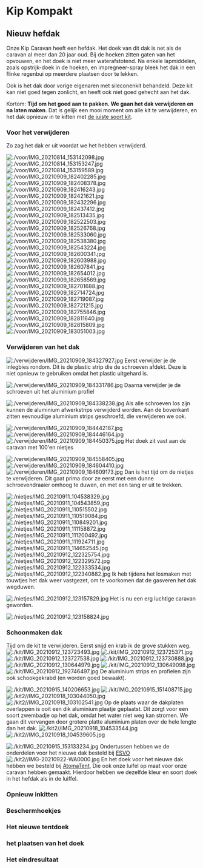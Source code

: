 # Kip Kompakt 
## Nieuw hefdak
Onze Kip Caravan heeft een hefdak. Het doek van dit dak is net als de caravan al meer dan 20 jaar oud. Bij de hoeken zitten gaten van het opvouwen, en het doek is niet meer waterafstotend. Na enkele lapmiddelen, zoals opstrijk-doek in de hoeken, en impregneer-spray bleek het dak in een flinke regenbui op meerdere plaatsen door te lekken. 

Ook is het dak door vorige eigenaren met sileconenkit behandeld. Deze kit kan niet goed tegen zonlicht, en heeft ook niet goed gehecht aan het dak.

Kortom: **Tijd om het goed aan te pakken. We gaan het dak verwijderen en na laten maken**. Dat is gelijk een mooi moment om alle kit te verwijderen, en het dak opnieuw in te kitten met [de juiste soort kit](https://www.obelink.nl/dekalin-dekasyl-ms-2-afdichtingskit.html).

### Voor het verwijderen

Zo zag het dak er uit voordat we het hebben verwijderd.

![./voor/IMG_20210814_153142098.jpg](./voor/IMG_20210814_153142098.jpg)
![./voor/IMG_20210814_153153247.jpg](./voor/IMG_20210814_153153247.jpg)
![./voor/IMG_20210814_153159589.jpg](./voor/IMG_20210814_153159589.jpg)
![./voor/IMG_20210909_182402285.jpg](./voor/IMG_20210909_182402285.jpg)
![./voor/IMG_20210909_182408378.jpg](./voor/IMG_20210909_182408378.jpg)
![./voor/IMG_20210909_182416243.jpg](./voor/IMG_20210909_182416243.jpg)
![./voor/IMG_20210909_182421621.jpg](./voor/IMG_20210909_182421621.jpg)
![./voor/IMG_20210909_182432296.jpg](./voor/IMG_20210909_182432296.jpg)
![./voor/IMG_20210909_182437412.jpg](./voor/IMG_20210909_182437412.jpg)
![./voor/IMG_20210909_182513435.jpg](./voor/IMG_20210909_182513435.jpg)
![./voor/IMG_20210909_182522503.jpg](./voor/IMG_20210909_182522503.jpg)
![./voor/IMG_20210909_182526768.jpg](./voor/IMG_20210909_182526768.jpg)
![./voor/IMG_20210909_182533060.jpg](./voor/IMG_20210909_182533060.jpg)
![./voor/IMG_20210909_182538380.jpg](./voor/IMG_20210909_182538380.jpg)
![./voor/IMG_20210909_182543224.jpg](./voor/IMG_20210909_182543224.jpg)
![./voor/IMG_20210909_182600341.jpg](./voor/IMG_20210909_182600341.jpg)
![./voor/IMG_20210909_182603988.jpg](./voor/IMG_20210909_182603988.jpg)
![./voor/IMG_20210909_182607841.jpg](./voor/IMG_20210909_182607841.jpg)
![./voor/IMG_20210909_182654012.jpg](./voor/IMG_20210909_182654012.jpg)
![./voor/IMG_20210909_182658569.jpg](./voor/IMG_20210909_182658569.jpg)
![./voor/IMG_20210909_182701688.jpg](./voor/IMG_20210909_182701688.jpg)
![./voor/IMG_20210909_182714724.jpg](./voor/IMG_20210909_182714724.jpg)
![./voor/IMG_20210909_182719087.jpg](./voor/IMG_20210909_182719087.jpg)
![./voor/IMG_20210909_182721215.jpg](./voor/IMG_20210909_182721215.jpg)
![./voor/IMG_20210909_182755846.jpg](./voor/IMG_20210909_182755846.jpg)
![./voor/IMG_20210909_182811640.jpg](./voor/IMG_20210909_182811640.jpg)
![./voor/IMG_20210909_182815809.jpg](./voor/IMG_20210909_182815809.jpg)
![./voor/IMG_20210909_183051003.jpg](./voor/IMG_20210909_183051003.jpg)
### Verwijderen van het dak
![./verwijderen/IMG_20210909_184327927.jpg](./verwijderen/IMG_20210909_184327927.jpg)
Eerst verwijder je de inlegbies rondom. Dit is de plastic strip die de  schroeven afdekt. Deze is niet opnieuw te gebruiken omdat het plastic uitgehard is. 

![./verwijderen/IMG_20210909_184331786.jpg](./verwijderen/IMG_20210909_184331786.jpg)
Daarna verwijder je de schroeven uit het aluminium profiel
 
![./verwijderen/IMG_20210909_184338238.jpg](./verwijderen/IMG_20210909_184338238.jpg)
Als alle schroeven los zijn kunnen de aluminium afwerkstrips verwijderd
 worden. Aan de bovenkant zitten eevnoudige aluminium strips geschroefd, die
verwijderen we ook.

![./verwijderen/IMG_20210909_184442187.jpg](./verwijderen/IMG_20210909_184442187.jpg)
![./verwijderen/IMG_20210909_184446164.jpg](./verwijderen/IMG_20210909_184446164.jpg)
![./verwijderen/IMG_20210909_184450375.jpg](./verwijderen/IMG_20210909_184450375.jpg)
Het doek zit vast aan de caravan met 100'en nietjes

![./verwijderen/IMG_20210909_184558405.jpg](./verwijderen/IMG_20210909_184558405.jpg)
![./verwijderen/IMG_20210909_184604410.jpg](./verwijderen/IMG_20210909_184604410.jpg)
![./verwijderen/IMG_20210909_184609173.jpg](./verwijderen/IMG_20210909_184609173.jpg)
Dan is het tijd om de nietjes te verwijderen. Dit gaat prima door ze eerst
 met een dunne schroevendraaier omhoog te duwen, en met een tang er uit te
 trekken. 

![./nietjes/IMG_20210911_104538329.jpg](./nietjes/IMG_20210911_104538329.jpg)
![./nietjes/IMG_20210911_104543859.jpg](./nietjes/IMG_20210911_104543859.jpg)
![./nietjes/IMG_20210911_110515502.jpg](./nietjes/IMG_20210911_110515502.jpg)
![./nietjes/IMG_20210911_110519084.jpg](./nietjes/IMG_20210911_110519084.jpg)
![./nietjes/IMG_20210911_110849201.jpg](./nietjes/IMG_20210911_110849201.jpg)
![./nietjes/IMG_20210911_111158872.jpg](./nietjes/IMG_20210911_111158872.jpg)
![./nietjes/IMG_20210911_111200492.jpg](./nietjes/IMG_20210911_111200492.jpg)
![./nietjes/IMG_20210911_111924711.jpg](./nietjes/IMG_20210911_111924711.jpg)
![./nietjes/IMG_20210911_114652545.jpg](./nietjes/IMG_20210911_114652545.jpg)
![./nietjes/IMG_20210912_122325754.jpg](./nietjes/IMG_20210912_122325754.jpg)
![./nietjes/IMG_20210912_122329572.jpg](./nietjes/IMG_20210912_122329572.jpg)
![./nietjes/IMG_20210912_122333534.jpg](./nietjes/IMG_20210912_122333534.jpg)
![./nietjes/IMG_20210912_122340882.jpg](./nietjes/IMG_20210912_122340882.jpg)
Ik heb tijdens het losmaken met touwtjes het dak weer vastgezet, om te  voorkomen dat de gasveren het dak wegduwen.

![./nietjes/IMG_20210912_123157829.jpg](./nietjes/IMG_20210912_123157829.jpg)
Het is nu een erg luchtige caravan geworden.

![./nietjes/IMG_20210912_123158824.jpg](./nietjes/IMG_20210912_123158824.jpg)

### Schoonmaken dak
Tijd om de kit te verwijderen. Eerst snijd en krab ik de grove stukken weg.
![./kit/IMG_20210912_123723493.jpg](./kit/IMG_20210912_123723493.jpg)
![./kit/IMG_20210912_123725371.jpg](./kit/IMG_20210912_123725371.jpg)
![./kit/IMG_20210912_123727538.jpg](./kit/IMG_20210912_123727538.jpg)
![./kit/IMG_20210912_123730888.jpg](./kit/IMG_20210912_123730888.jpg)
![./kit/IMG_20210912_130644979.jpg](./kit/IMG_20210912_130644979.jpg)
![./kit/IMG_20210912_130649098.jpg](./kit/IMG_20210912_130649098.jpg)
![./kit/IMG_20210912_192746497.jpg](./kit/IMG_20210912_192746497.jpg)
De aluminium strips en profielen zijn ook schookgekrabd (en worden goed  bewaakt).

![./kit/IMG_20210915_140206653.jpg](./kit/IMG_20210915_140206653.jpg)
![./kit/IMG_20210915_151408715.jpg](./kit/IMG_20210915_151408715.jpg)
![./kit2//IMG_20210918_103044050.jpg](./kit2//IMG_20210918_103044050.jpg)
![./kit2//IMG_20210918_103102541.jpg](./kit2//IMG_20210918_103102541.jpg)
Op de plaats waar de dakplaten overlappen is ooit een dik aluminium plaatje geplaatst. Dit zorgt voor een soort zwembadje op het dak, omdat het water niet weg kan stromen. We gaan dit vervangen door grotere platte aluminium platen over de hele lengte dan het dak.
![./kit2//IMG_20210918_104533544.jpg](./kit2//IMG_20210918_104533544.jpg)
![./kit2//IMG_20210918_104539605.jpg](./kit2//IMG_20210918_104539605.jpg)

![./kit/IMG_20210915_153133234.jpg](./kit/IMG_20210915_153133234.jpg)
Ondertussen hebben we de onderdelen voor het nieuwe dak besteld bij [ESVO](https://www.esvocampingshop.com/nl/tentdoek-zeildoek/)
![./kit2//IMG-20210922-WA0000.jpg](./kit2//IMG-20210922-WA0000.jpg)
En het doek voor het nieuwe dak hebben we besteld bij [AtomaTent](https://www.atomatent.nl/), Die ook onze luifel op maat voor onze caravan hebben gemaakt. Hierdoor hebben we dezelfde kleur en soort doek in het hefdak als in de luiffel.

### Opnieuw inkitten

### Beschermhoekjes

### Het nieuwe tentdoek

### het plaatsen van het doek

### Het eindresultaat



